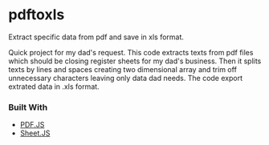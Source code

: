 # pdftoxls
Extract specific data from pdf and save in xls format.

Quick project for my dad's request. This code extracts texts from pdf files which should be closing register sheets for my dad's business. Then it splits texts by lines and spaces creating two dimensional array and trim off unnecessary characters leaving only data dad needs. The code export extrated data in .xls format.

### Built With
* [PDF.JS](https://mozilla.github.io/pdf.js/)
* [Sheet.JS](https://sheetjs.com/)
